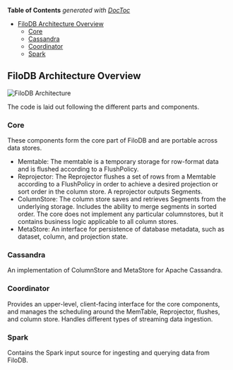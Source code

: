 <!-- START doctoc generated TOC please keep comment here to allow auto update -->
<!-- DON'T EDIT THIS SECTION, INSTEAD RE-RUN doctoc TO UPDATE -->
**Table of Contents**  *generated with [DocToc](https://github.com/thlorenz/doctoc)*

- [FiloDB Architecture Overview](#filodb-architecture-overview)
  - [Core](#core)
  - [Cassandra](#cassandra)
  - [Coordinator](#coordinator)
  - [Spark](#spark)

<!-- END doctoc generated TOC please keep comment here to allow auto update -->

## FiloDB Architecture Overview

![FiloDB Architecture](filodb_architecture.png)

The code is laid out following the different parts and components.

### Core

These components form the core part of FiloDB and are portable across data stores.
* Memtable: The memtable is a temporary storage for row-format data and is flushed according to a FlushPolicy.
* Reprojector: The Reprojector flushes a set of rows from a Memtable according to a FlushPolicy in order to achieve a desired projection or sort order in the column store. A reprojector outputs Segments.
* ColumnStore: The column store saves and retrieves Segments from the underlying storage.  Includes the ability to merge segments in sorted order.  The core does not implement any particular columnstores, but it contains business logic applicable to all column stores.
* MetaStore: An interface for persistence of database metadata, such as dataset, column, and projection state.

### Cassandra

An implementation of ColumnStore and MetaStore for Apache Cassandra.

### Coordinator

Provides an upper-level, client-facing interface for the core components, and manages the scheduling around the MemTable, Reprojector, flushes, and column store.  Handles different types of streaming data ingestion.

### Spark

Contains the Spark input source for ingesting and querying data from FiloDB.
